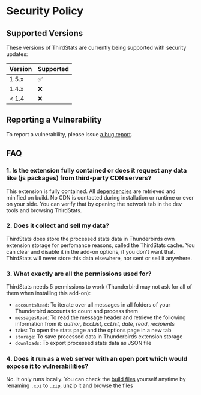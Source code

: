 # Security Policy

## Supported Versions

These versions of ThirdStats are currently being supported with security updates:

| Version | Supported |
| ------- | --------- |
| 1.5.x   | ✅        |
| 1.4.x   | ❌        |
| < 1.4   | ❌        |

## Reporting a Vulnerability

To report a vulnerability, please issue [a bug report](https://github.com/devmount/third-stats/issues/new?template=bug_report.md).

## FAQ

### 1. Is the extension fully contained or does it request any data like (js packages) from third-party CDN servers?

This extension is fully contained. All [dependencies](https://github.com/devmount/third-stats/network/dependencies) are retrieved and minified on build. No CDN is contacted during installation or runtime or ever on your side. You can verify that by opening the network tab in the dev tools and browsing ThirdStats.

### 2. Does it collect and sell my data?  

ThirdStats does store the processed stats data in Thunderbirds own extension storage for perfomance reasons, called the ThirdStats cache. You can clear and disable it in the add-on options, if you don't want that. ThirdStats will never store this data elsewhere, nor sent or sell it anywhere.

### 3. What exactly are all the permissions used for?

ThirdStats needs 5 permissions to work (Thunderbird may not ask for all of them when installing this add-on):

- `accountsRead`: To iterate over all messages in all folders of your Thunderbird accounts to count and process them
- `messagesRead`: To read the message header and retrieve the following information from it: *author*, *bccList*, *ccList*, *date*, *read*, *recipients*
- `tabs`: To open the stats page and the options page in a new tab
- `storage`: To save processed data in Thunderbirds extension storage
- `downloads`: To export processed stats data as JSON file

### 4. Does it run as a web server with an open port which would expose it to vulnerabilities?

No. It only runs locally. You can check the [build files](https://third-stats.cdn.devmount.com/) yourself anytime by renaming `.xpi` to `.zip`, unzip it and browse the files
